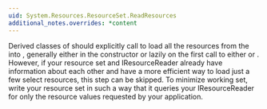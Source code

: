 ```yaml
---
uid: System.Resources.ResourceSet.ReadResources
additional_notes.overrides: *content
---
```


<p>Derived classes of <xref href="System.Resources.ResourceSet"></xref> should explicitly call <xref href="System.Resources.ResourceSet.ReadResources"></xref> to load all the resources from the <xref href="System.Resources.IResourceReader"></xref> into <xref href="System.Resources.ResourceSet.Table"></xref>, generally either in the constructor or lazily on the first call to either <xref href="System.Resources.ResourceSet.GetString(System.String)"></xref> or <xref href="System.Resources.ResourceSet.GetObject(System.String)"></xref>. However, if your resource set and IResourceReader already have information about each other and have a more efficient way to load just a few select resources, this step can be skipped. To minimize working set, write your resource set in such a way that it queries your IResourceReader for only the resource values requested by your application.</p>


